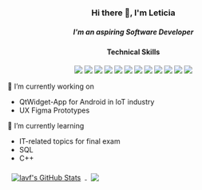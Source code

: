 <h3 align="center">Hi there 👋, I'm Leticia</h3>

<h5 align="center">I'm an aspiring Software Developer</h5>

<h4 align="center">Technical Skills</h4>

<p align="center">
  <img src=https://img.shields.io/badge/Qt-%23217346.svg?style=for-the-badge&logo=Qt&logoColor=white>
  <img src=https://img.shields.io/badge/c++-%2300599C.svg?style=for-the-badge&logo=c%2B%2B&logoColor=white>
  <img src=https://img.shields.io/badge/php-%23777BB4.svg?style=for-the-badge&logo=php&logoColor=white>
  <img src=https://img.shields.io/badge/python-3670A0?style=for-the-badge&logo=python&logoColor=ffdd54>  
  <img src=https://img.shields.io/badge/javascript-%23323330.svg?style=for-the-badge&logo=javascript&logoColor=%23F7DF1E>
  <img src=https://img.shields.io/badge/c%23-%23239120.svg?style=for-the-badge&logo=c-sharp&logoColor=white>
  <img src=https://img.shields.io/badge/scikit--learn-%23F7931E.svg?style=for-the-badge&logo=scikit-learn&logoColor=white>
  <img src=https://img.shields.io/badge/-KUbuntu-%230079C1?style=for-the-badge&logo=kubuntu&logoColor=white>
  <img src=https://img.shields.io/badge/Windows-0078D6?style=for-the-badge&logo=windows&logoColor=white>
  <img src=https://img.shields.io/badge/figma-%23F24E1E.svg?style=for-the-badge&logo=figma&logoColor=white>
  <img src=https://img.shields.io/badge/css3-%231572B6.svg?style=for-the-badge&logo=css3&logoColor=white>
  <img src=https://img.shields.io/badge/html5-%23E34F26.svg?style=for-the-badge&logo=html5&logoColor=white>
 </p>


🔭 I’m currently working on
- QtWidget-App for Android in IoT industry
- UX Figma Prototypes

🌱 I’m currently learning
- IT-related topics for final exam
- SQL
- C++


<a href="https://github.com/lavf">
    <img align="center" style="margin:0.5rem" src="https://github-readme-stats.vercel.app/api?username=lavf&show_icons=true&line_height=27&count_private=true&title_color=ffffff&text_color=c9cacc&icon_color=4AB097&bg_color=1A2B34" alt="lavf's GitHub Stats" />
</a>

<a href="https://github.com/lavf">
  <img align="center" style="margin:0.5rem" src="https://github-readme-stats.vercel.app/api/top-langs/?username=lavf&hide=html,css&title_color=ffffff&text_color=c9cacc&icon_color=4AB197&bg_color=1A2B34" />
</a>

<!--

<p align="center">
</p>
[![Visits Badge](https://badges.pufler.dev/visits/lavf/lavf)](https:lavf.dev)

-->



